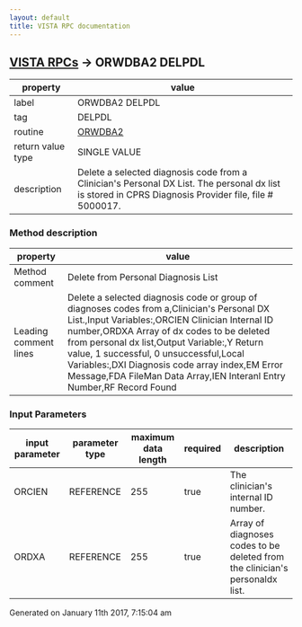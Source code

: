 ```yaml
---
layout: default
title: VISTA RPC documentation
---
```




## [VISTA RPCs](TableOfContent.md) &#8594; ORWDBA2 DELPDL 

 property | value 
--- | --- 
 label | ORWDBA2 DELPDL
 tag | DELPDL
 routine | [ORWDBA2](http://code.osehra.org/dox/Routine_ORWDBA2_source.html)
 return value type | SINGLE VALUE
 description | Delete a selected diagnosis code from a Clinician's Personal DX List. The personal dx list is stored in CPRS Diagnosis Provider file, file # 5000017.


### Method description

 property | value 
--- | --- 
 Method comment | Delete from Personal Diagnosis List
 Leading comment lines | Delete a selected diagnosis code or group of diagnoses codes from a,Clinician's Personal DX List.,Input Variables:,ORCIEN    Clinician Internal ID number,ORDXA     Array of dx codes to be deleted from personal dx list,Output Variable:,Y         Return value, 1 successful, 0 unsuccessful,Local Variables:,DXI       Diagnosis code array index,EM        Error Message,FDA       FileMan Data Array,IEN       Interanl Entry Number,RF        Record Found

### Input Parameters

| input parameter | parameter type | maximum data length | required | description | 
| --- | --- | --- | --- | --- | 
| ORCIEN | REFERENCE | 255 | true | The clinician's internal ID number. | 
| ORDXA | REFERENCE | 255 | true | Array of diagnoses codes to be deleted from the clinician's personaldx list. | 




 Generated on January 11th 2017, 7:15:04 am